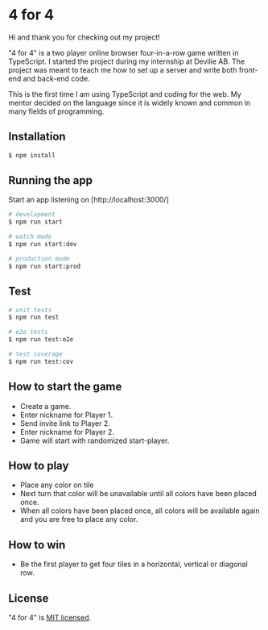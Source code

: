 # 4 for 4

Hi and thank you for checking out my project!

"4 for 4" is a two player online browser four-in-a-row game written in
TypeScript. I started the project during my internship at Devilie AB.
The project was meant to teach me how to set up a server and write both
front-end and back-end code.

This is the first time I am using TypeScript and coding for the web. My
mentor decided on the language since it is widely known and common in many
fields of programming.

## Installation

```bash
$ npm install
```

## Running the app

Start an app listening on [http://localhost:3000/]
```bash
# development
$ npm run start

# watch mode
$ npm run start:dev

# production mode
$ npm run start:prod
```

## Test

```bash
# unit tests
$ npm run test

# e2e tests
$ npm run test:e2e

# test coverage
$ npm run test:cov
```

## How to start the game

- Create a game.
- Enter nickname for Player 1.
- Send invite link to Player 2.
- Enter nickname for Player 2.
- Game will start with randomized start-player.

## How to play

- Place any color on tile
- Next turn that color will be unavailable until all colors have been placed once.
- When all colors have been placed once, all colors will be available again and you are free to place any color.

## How to win

- Be the first player to get four tiles in a horizontal, vertical or diagonal row.

## License

"4 for 4" is [MIT licensed](LICENSE).
